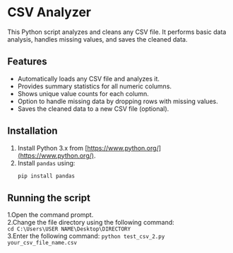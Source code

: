 # CSV Analyzer

This Python script analyzes and cleans any CSV file. It performs basic data analysis, handles missing values, and saves the cleaned data.

## Features

- Automatically loads any CSV file and analyzes it.
- Provides summary statistics for all numeric columns.
- Shows unique value counts for each column.
- Option to handle missing data by dropping rows with missing values.
- Saves the cleaned data to a new CSV file (optional).

## Installation

1. Install Python 3.x from [https://www.python.org/](https://www.python.org/).
2. Install `pandas` using:
   ```bash
   pip install pandas
## Running the script

1.Open the command prompt.<br>
2.Change the file directory using the following command:<br>
`cd C:\Users\USER NAME\Desktop\DIRECTORY`<br>
3.Enter the following command:
`python test_csv_2.py your_csv_file_name.csv`
